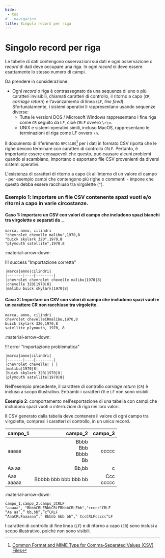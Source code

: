 ```yaml
---
hide:
 - toc
# - navigation
title: Singolo record per riga
---
```


# Singolo record per riga

Le tabelle di dati contengono osservazioni sui dati e ogni osservazione o *record* di dati deve occupare una riga. In ogni *record* ci deve essere esattamente lo stesso numero di campi.

Da prendere in considerazione:

- Ogni *record* o riga è contrassegnato da una sequenza di uno o più caratteri invisibili, chiamati caratteri di controllo, il ritorno a capo (`CR`, *carriage return*) e l'avanzamento di linea (`LF`, *line feed*). Sfortunatamente, i sistemi operativi li rappresentano usando sequenze diverse:
    - Tutte le versioni DOS / Microsoft Windows rappresentano i fine riga come `CR` seguito da `LF`, cioè `CRLF` ovvero `\r\n`.
    - UNIX e sistemi operativi simili, incluso MacOS, rappresentano le terminazioni di riga come LF ovvero `\n`.

Il documento di riferimento `RFC4180`[^1] per i dati in formato CSV riporta che le righe devono terminare con caratteri di controllo `CRLF`. Pertanto, è importante essere consapevoli che questo, può causare alcuni problemi quando si scambiano, importano o esportano file CSV provenienti da diversi sistemi operativi.

L'esistenza di caratteri di ritorno a capo `CR` all'interno di un valore di campo - per esempio campi che contengono più righe o commenti - impone che questo debba essere racchiuso tra virgolette (`"`).

[^1]: [Common Format and MIME Type for Comma-Separated Values (CSV) Files](https://datatracker.ietf.org/doc/html/rfc4180)

### Esempio 1: importare un file CSV contenente spazi vuoti e/o ritorni a capo in varie circostanze.

#### Caso 1: Importare un CSV con valori di campo che includono spazi bianchi tra virgolette e separati da `,`.


```
marca, anno, cilindri
"chevrolet chevelle malibu",1970,8
"buick skylark 320",1970,8
"plymouth satellite",1970,8
```

:material-arrow-down:

!!! success "Importazione corretta"

    |marca|anno|cilindri|
    |-------|----|--------|
    |chevrolet chevrolet chevelle malibu|1970|8|
    |chevelle 320|1970|8|
    |malibu buick skylark|1970|8|

#### Caso 2: Importare un CSV con valori di campo che includono spazi vuoti e un carattere CR non racchiuso tra virgolette.

```
marca, anno, cilindri
chevrolet chevelleCRmalibu,1970,8
buick skylark 320,1970,8
satellite plymouth, 1970, 8
```

:material-arrow-down:

!!! error "Importazione problematica"

    |marca|anno|cilindri|
    |-------|----|--------|
    |chevrolet chevelle| | |
    |malibu|1970|8|
    |buick skylark 320|1970|8|
    |plymouth satellite|1970|8|

Nell'esempio precedente, il carattere di controllo *carriage return* (`CR`) è incluso a scopo illustrativo. Entrambi i caratteri `CR` e `LF` non sono visibili.

**Esempio 2**: comportamento nell'esportazione di una tabella con campi che includono spazi vuoti o interruzioni di riga nei loro valori.

Il CSV generato dalla tabella deve contenere il valore di ogni campo tra virgolette, compresi i caratteri di controllo, in un unico record.

|campo_1|campo_2|campo_3|
|-------|-------:|-------:|
|aaaaa|Bbbb<br>Bbb<br>Bbbb<br>Bb|ccccc|
|Aa aa|Bb,bb|c|
|Aaa<br>aaaaa|Bbbbb bbb bbb bbb bb|Ccc<br>ccccc|

:material-arrow-down:

```
campo_1,campo_2,campo_3CRLF
"aaaaa", "BbbbCRLFBbbCRLFBbbbCRLFbb","ccccc"CRLF
“Aa aa”,” bb,bb”,”c”CRLF
“AaaCRLFaaaaaa”,” Bbbbb bbb bb”,” CccCRLFccccc”LF
```

I caratteri di controllo di fine linea (`LF`) e di ritorno a capo (`CR`) sono inclusi a scopo illustrativo, poiché non sono visibili.


